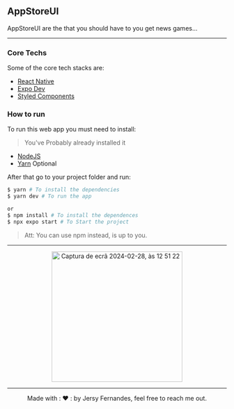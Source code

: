## AppStoreUI

AppStoreUI are the that you should have to you get news games...

<hr>

### Core Techs

Some of the core tech stacks are:

- [React Native](https://reactnative.dev/)
- [Expo Dev](https://expo.dev/)
- [Styled Components](https://styled-components.com/)

### How to run

To run this web app you must need to install:

> You've Probably already installed it

- [NodeJS](https://nodejs.org/en/)
- [Yarn](https://yarnpkg.com/) Optional

After that go to your project folder and run:

```bash
$ yarn # To install the dependencies
$ yarn dev # To run the app

or
$ npm install # To install the dependences
$ npx expo start # To Start the project
```

> Att: You can use npm instead, is up to you.
  
<hr>
<center>
<img width="300" alt="Captura de ecrã 2024-02-28, às 12 51 22" src="https://github.com/JersyFernandesJF/field_finder_API/assets/102835855/b6e8d1df-0720-4f19-a216-254675bea796">
</center>
<hr>
<center>
Made with : ❤️ : by Jersy Fernandes, feel free to reach me out.

<style>
  .img {
    display: inline-block;
  }

</style>
